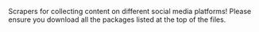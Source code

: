 Scrapers for collecting content on different social media platforms! Please ensure you download all the packages listed at the top of the files. 
